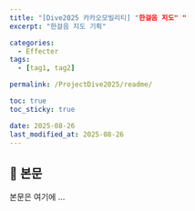```yaml
---
title: "[Dive2025 카카오모빌리티] "한걸음 지도" "
excerpt: "한걸음 지도 기획"

categories:
  - Effecter
tags:
  - [tag1, tag2]

permalink: /ProjectDive2025/readme/

toc: true
toc_sticky: true

date: 2025-08-26
last_modified_at: 2025-08-26
---
```


## 🦥 본문

본문은 여기에 ...
